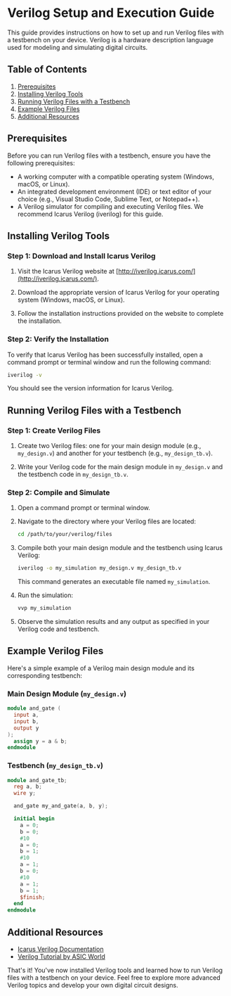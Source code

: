 # Verilog Setup and Execution Guide

This guide provides instructions on how to set up and run Verilog files with a testbench on your device. Verilog is a hardware description language used for modeling and simulating digital circuits.

## Table of Contents

1. [Prerequisites](#prerequisites)
2. [Installing Verilog Tools](#installing-verilog-tools)
3. [Running Verilog Files with a Testbench](#running-verilog-files-with-a-testbench)
4. [Example Verilog Files](#example-verilog-files)
5. [Additional Resources](#additional-resources)

## Prerequisites

Before you can run Verilog files with a testbench, ensure you have the following prerequisites:

- A working computer with a compatible operating system (Windows, macOS, or Linux).
- An integrated development environment (IDE) or text editor of your choice (e.g., Visual Studio Code, Sublime Text, or Notepad++).
- A Verilog simulator for compiling and executing Verilog files. We recommend Icarus Verilog (iverilog) for this guide.

## Installing Verilog Tools

### Step 1: Download and Install Icarus Verilog

1. Visit the Icarus Verilog website at [http://iverilog.icarus.com/](http://iverilog.icarus.com/).

2. Download the appropriate version of Icarus Verilog for your operating system (Windows, macOS, or Linux).

3. Follow the installation instructions provided on the website to complete the installation.

### Step 2: Verify the Installation

To verify that Icarus Verilog has been successfully installed, open a command prompt or terminal window and run the following command:

```bash
iverilog -v
```

You should see the version information for Icarus Verilog.

## Running Verilog Files with a Testbench

### Step 1: Create Verilog Files

1. Create two Verilog files: one for your main design module (e.g., `my_design.v`) and another for your testbench (e.g., `my_design_tb.v`).

2. Write your Verilog code for the main design module in `my_design.v` and the testbench code in `my_design_tb.v`.

### Step 2: Compile and Simulate

1. Open a command prompt or terminal window.

2. Navigate to the directory where your Verilog files are located:

   ```bash
   cd /path/to/your/verilog/files
   ```

3. Compile both your main design module and the testbench using Icarus Verilog:

   ```bash
   iverilog -o my_simulation my_design.v my_design_tb.v
   ```

   This command generates an executable file named `my_simulation`.

4. Run the simulation:

   ```bash
   vvp my_simulation
   ```

5. Observe the simulation results and any output as specified in your Verilog code and testbench.

## Example Verilog Files

Here's a simple example of a Verilog main design module and its corresponding testbench:

### Main Design Module (`my_design.v`)

```verilog
module and_gate (
  input a,
  input b,
  output y
);
  assign y = a & b;
endmodule
```

### Testbench (`my_design_tb.v`)

```verilog
module and_gate_tb;
  reg a, b;
  wire y;

  and_gate my_and_gate(a, b, y);

  initial begin
    a = 0;
    b = 0;
    #10
    a = 0;
    b = 1;
    #10
    a = 1;
    b = 0;
    #10
    a = 1;
    b = 1;
    $finish;
  end
endmodule
```

## Additional Resources

- [Icarus Verilog Documentation](http://iverilog.icarus.com/)
- [Verilog Tutorial by ASIC World](http://www.asic-world.com/verilog/index.html)

That's it! You've now installed Verilog tools and learned how to run Verilog files with a testbench on your device. Feel free to explore more advanced Verilog topics and develop your own digital circuit designs.